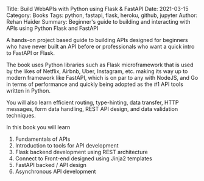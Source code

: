 Title: Build WebAPIs with Python using Flask & FastAPI
Date: 2021-03-15
Category: Books
Tags: python, fastapi, flask, heroku, github, jupyter
Author: Rehan Haider
Summary: Beginner's guide to building and interacting with APIs using Python Flask and FastAPI


A hands-on project based guide to building APIs designed for beginners who have never built an API before or professionals who want a quick intro to FastAPI or Flask.

The book uses Python libraries such as Flask microframework that is used by the likes of Netflix, Airbnb, Uber, Instagram, etc. making its way up to modern framework like FastAPI, which is on par to any with NodeJS, and Go in terms of performance and quickly being adopted as the #1 API tools written in Python.

You will also learn efficient routing, type-hinting, data transfer, HTTP messages, form data handling, REST API design, and data validation techniques.

In this book you will learn

1. Fundamentals of APIs
2. Introduction to tools for API development
3. Flask backend development using REST architecture
4. Connect to Front-end designed using Jinja2 templates
5. FastAPI backed / API design
6. Asynchronous API development


